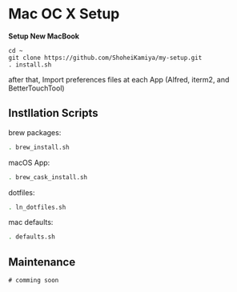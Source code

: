 # Mac OC X Setup

**Setup New MacBook**
```
cd ~
git clone https://github.com/ShoheiKamiya/my-setup.git
. install.sh
```
after that, Import preferences files at each App (Alfred, iterm2, and BetterTouchTool)

## Instllation Scripts

brew packages:
```sh
. brew_install.sh
```

macOS App:
```sh
. brew_cask_install.sh
```

dotfiles:
```sh
. ln_dotfiles.sh
```

mac defaults:
```sh
. defaults.sh
```

## Maintenance
```
# comming soon
```

